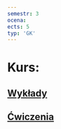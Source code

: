 ```yaml
---
semestr: 3
ocena: 
ects: 5
typ: 'GK'
---
```


# Kurs:
## [Wykłady](Notatki/Semestr%203/Inżynierskie%20zastosowania%20statystyki/Wykłady/Wykłady.md)
## [Ćwiczenia](Notatki/Semestr%203/Inżynierskie%20zastosowania%20statystyki/Ćwiczenia/Ćwiczenia.md)